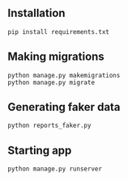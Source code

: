 ## Installation
    pip install requirements.txt

## Making migrations
    python manage.py makemigrations
    python manage.py migrate
    
## Generating faker data
    python reports_faker.py

## Starting app
    python manage.py runserver
   
